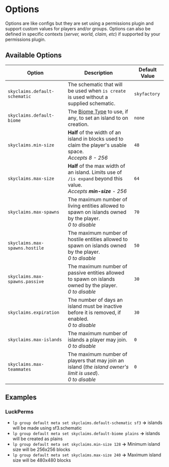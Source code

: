 # Options
Options are like configs but they are set using a permissions plugin and support custom values for players and/or groups.
Options can also be defined in specific contexts (_server, world, claim, etc_) if supported by your permissions plugin.

## Available Options

| Option | Description | Default Value |
| ------ | ----------- | ------------- |
| `skyclaims.default-schematic` | The schematic that will be used when `is create` is used without a supplied schematic. | `skyfactory` |
| `skyclaims.default-biome` | The [Biome Type](biome-types.md) to use, if any, to set an island to on creation. | `none` |
| `skyclaims.min-size` | **Half** of the width of an island in blocks used to claim the player's usable space.<br /> _Accepts 8 - 256_ | `48` |
| `skyclaims.max-size` | **Half** of the max width of an island. Limits use of `/is expand` beyond this value.<br /> _Accepts **min-size** - 256_ | `64` |
| `skyclaims.max-spawns` | The maximum number of living entities allowed to spawn on islands owned by the player.<br /> _0 to disable_ | `70` |
| `skyclaims.max-spawns.hostile` | The maximum number of hostile entities allowed to spawn on islands owned by the player.<br /> _0 to disable_ | `50` |
| `skyclaims.max-spawns.passive` | The maximum number of passive entities allowed to spawn on islands owned by the player.<br /> _0 to disable_ | `30` |
| `skyclaims.expiration` | The number of days an island must be inactive before it is removed, if enabled.<br /> _0 to disable_ | `30` |
| `skyclaims.max-islands` | The maximum number of islands a player may join.<br /> _0 to disable_ | `0` |
| `skyclaims.max-teammates` | The maximum number of players that may join an island (_the island owner's limit is used_).<br /> _0 to disable_ | `0` |

## Examples
 
### LuckPerms
- `lp group default meta set skyclaims.default-schematic sf3` **&#8594;** islands will be made using sf3.schematic
- `lp group default meta set skyclaims.default-biome plains` **&#8594;** islands will be created as plains
- `lp group default meta set skyclaims.min-size 128` **&#8594;** Minimum island size will be 256x256 blocks
- `lp group default meta set skyclaims.max-size 240` **&#8594;** Maximum island size will be 480x480 blocks